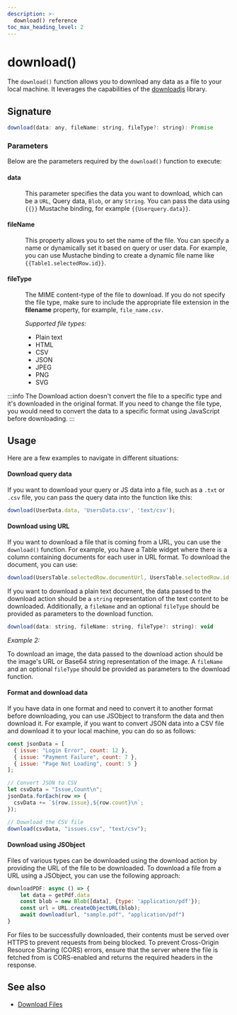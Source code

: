 ```yaml
---
description: >-
  download() reference
toc_max_heading_level: 2
---
```


# download()

The `download()` function allows you to download any data as a file to your local machine. It leverages the capabilities of the  [downloadjs](https://github.com/rndme/download) library.

<ZoomImage src="/img/table-data-csv.png" alt="" caption=""/>

## Signature

```javascript
download(data: any, fileName: string, fileType?: string): Promise
```

### Parameters


Below are the parameters required by the `download()` function to execute:


#### data

<dd>

 This parameter specifies the data you want to download, which can be a `URL`, Query data, `Blob`, or any `String`. You can pass the data using `{{}}` Mustache binding, for example `{{Userquery.data}}`.

</dd>

#### fileName

<dd>

This property allows you to set the name of the file. You can specify a name or dynamically set it based on query or user data. For example, you can use Mustache binding to create a dynamic file name like `{{Table1.selectedRow.id}}`.


</dd>

#### fileType

<dd>

The MIME content-type of the file to download. If you do not specify the file type, make sure to include the appropriate file extension in the **filename** property, for example, `file_name.csv.`

*Supported file types:*

* Plain text
* HTML
* CSV
* JSON
* JPEG
* PNG
* SVG

</dd>

:::info
The Download action doesn't convert the file to a specific type and it's downloaded in the original format. If you need to change the file type, you would need to convert the data to a specific format using JavaScript before downloading.
:::


## Usage

Here are a few examples to navigate in different situations:


#### 


#### Download query data

If you want to download your query or JS data into a file, such as a `.txt` or `.csv` file, you can pass the query data into the function like this:

```js
download(UserData.data, 'UsersData.csv', 'text/csv');
```


#### Download using URL

If you want to download a file that is coming from a URL, you can use the `download()` function. For example, you have a Table widget where there is a column containing documents for each user in URL format. To download the document, you can use:

```js
download(UsersTable.selectedRow.documentUrl, UsersTable.selectedRow.id + '.pdf');
```



If you want to download a plain text document, the data passed to the download action should be a `string` representation of the text content to be downloaded. Additionally, a `fileName` and an optional `fileType` should be provided as parameters to the download function. 

```javascript
download(data: string, fileName: string, fileType?: string): void
```


*Example 2:*

To download an image, the data passed to the download action should be the image's URL or Base64 string representation of the image. A `fileName` and an optional `fileType` should be provided as parameters to the download function. 

#### Format and download data


If you have data in one format and need to convert it to another format before downloading, you can use JSObject to transform the data and then download it. For example, if you want to convert JSON data into a CSV file and download it to your local machine, you can do so as follows:



```js
const jsonData = [
  { issue: "Login Error", count: 12 },
  { issue: "Payment Failure", count: 7 },
  { issue: "Page Not Loading", count: 5 }
];

// Convert JSON to CSV
let csvData = "Issue,Count\n";
jsonData.forEach(row => {
  csvData += `${row.issue},${row.count}\n`;
});

// Download the CSV file
download(csvData, "issues.csv", "text/csv");
```

#### Download using JSObject

Files of various types can be downloaded using the download action by providing the URL of the file to be downloaded. To download a file from a URL using a JSObject, you can use the following approach:


```javascript
downloadPDF: async () => {
	let data = getPdf.data
	const blob = new Blob([data], {type: 'application/pdf'});
	const url = URL.createObjectURL(blob);
	await download(url, "sample.pdf", "application/pdf")
}
```

For files to be successfully downloaded, their contents must be served over HTTPS to prevent requests from being blocked. To prevent Cross-Origin Resource Sharing (CORS) errors, ensure that the server where the file is fetched from is CORS-enabled and returns the required headers in the response.


## See also
- [Download Files](/connect-data/how-to-guides/how-to-download-files-using-api)